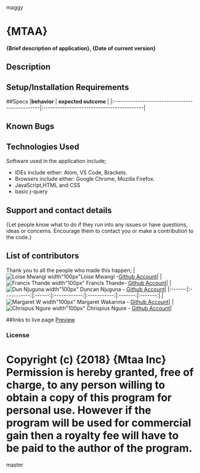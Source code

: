  maggy
# {MTAA}
#### {Brief description of application}, {Date of current version}
## Description


## Setup/Installation Requirements


##Specs
|**behavior**                                    | **expected outcome**                      |
|:-----------------------------------------------|:------------------------------------------|

## Known Bugs


## Technologies Used
Software used in the application include;
* IDEs include either: Atom, VS Code, Brackets.
* Browsers include either: Google Chrome, Mozilla Firefox.
* JavaScript,HTML and CSS
* basic j-query

## Support and contact details
{Let people know what to do if they run into any issues or have questions, ideas or concerns.  Encourage them to contact you or make a contribution to the code.}

## List of contributors
Thank you to all the people who made this happen;
| ![Loise Mwangi width"100px"](https://github.com/tc-mwangi/mtaa/blob/master/image/loise.jpg)Loise Mwangi -[Github Account](https://github.com/tc-mwangi/)|
| ![Francis Thande width"100px"](https://github.com/tc-mwangi/mtaa/blob/master/image/Fran.jpg) Francis Thande- [Github Account](https://github.com/Fkaragu)|
| ![Dun Njuguna width"100px"](https://github.com/tc-mwangi/mtaa/blob/master/image/Dun.jpg) Duncan Njuguna - [Github Account](https://github.com/Dun-Njuguna/)|
|:------:|:-----------:|:------:|:------------:|:-----------:|:-------:|:-------:|
| ![Margaret W width"100px"](https://github.com/tc-mwangi/mtaa/blob/master/image/wak.jpg) Margaret Wakarima - [Github Account](https://github.com/MargaretW/)|
| ![Chrispus Ngure width"100px"](https://github.com/tc-mwangi/mtaa/blob/master/image/ngure.jpg) Chrispius Ngure - [Github Account](https://github.com/Slim95Chrisp)|

##links to live page
[Preview](https://tc-mwangi.github.io/mtaa/)

### License

Copyright (c) {2018} {Mtaa Inc} Permission is hereby granted, free of charge, to any person willing to obtain a copy of this program for personal use. However if the program will be used for commercial gain then a royalty fee will have to be paid to the author of the program.
=======

master
